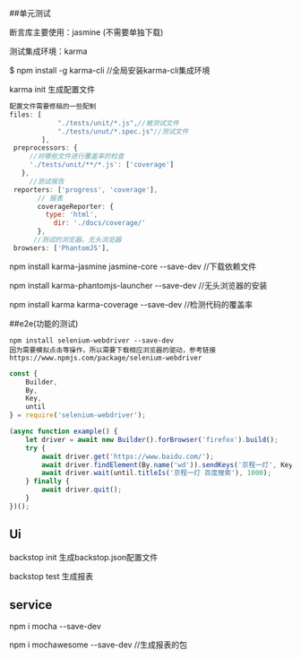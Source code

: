 ##单元测试

断言库主要使用：jasmine  (不需要单独下载)

测试集成环境：karma

$ npm install -g karma-cli //全局安装karma-cli集成环境

karma init 生成配置文件

```js
配置文件需要修稿的一些配制
files: [
            "./tests/unit/*.js",//被测试文件
            "./tests/unut/*.spec.js"//测试文件
        ],
 preprocessors: {
     //对哪些文件进行覆盖率的检查
     './tests/unit/**/*.js': ['coverage']
   },
     //测试报告
 reporters: ['progress', 'coverage'],
       // 报表
       coverageReporter: {
         type: 'html',
           dir: './docs/coverage/'
       },
      //测试的浏览器。无头浏览器
 browsers: ['PhantomJS'],
```

npm install karma-jasmine jasmine-core --save-dev  //下载依赖文件

npm install karma-phantomjs-launcher --save-dev //无头浏览器的安装

npm install karma karma-coverage --save-dev //检测代码的覆盖率

##e2e(功能的测试)

```shell
npm install selenium-webdriver --save-dev
因为需要模拟点击等操作，所以需要下载相应浏览器的驱动，参考链接
https://www.npmjs.com/package/selenium-webdriver
```

```js
const {
    Builder,
    By,
    Key,
    until
} = require('selenium-webdriver');

(async function example() {
    let driver = await new Builder().forBrowser('firefox').build();
    try {
        await driver.get('https://www.baidu.com/');
        await driver.findElement(By.name('wd')).sendKeys('京程一灯', Key.RETURN);
        await driver.wait(until.titleIs('京程一灯 百度搜索'), 1000);
    } finally {
        await driver.quit();
    }
})();
```

## Ui

backstop init  生成backstop.json配置文件

backstop test    生成报表

## service

npm i mocha --save-dev

npm i mochawesome --save-dev  //生成报表的包